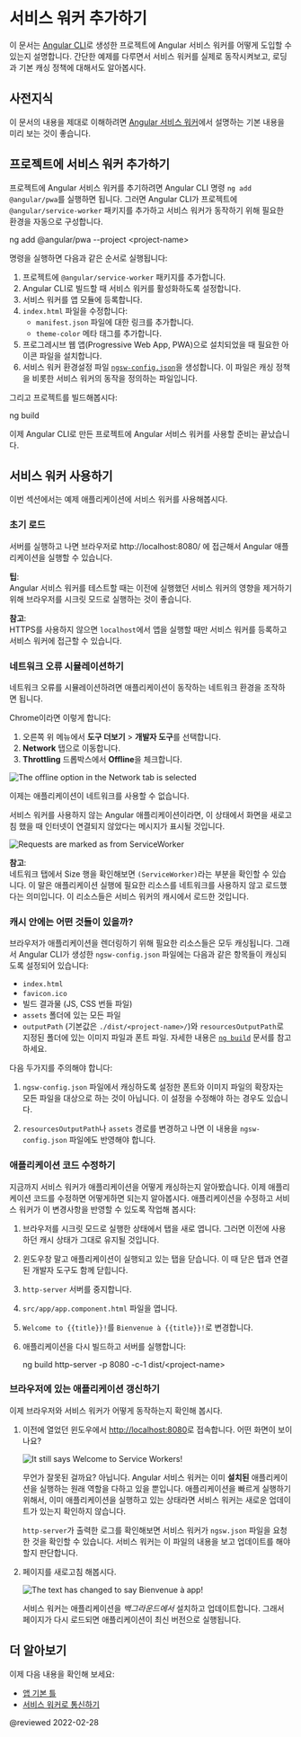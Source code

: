 <!--
# Getting started with service workers
-->
# 서비스 워커 추가하기

<!--
This document explains how to enable Angular service worker support in projects that you created with the [Angular CLI](cli).
It then uses an example to show you a service worker in action, demonstrating loading and basic caching.
-->
이 문서는 [Angular CLI](cli)로 생성한 프로젝트에 Angular 서비스 워커를 어떻게 도입할 수 있는지 설명합니다.
간단한 예제를 다루면서 서비스 워커를 실제로 동작시켜보고, 로딩과 기본 캐싱 정책에 대해서도 알아봅시다.


<!--
## Prerequisites
-->
## 사전지식

<!--
A basic understanding of the information in [Introduction to Angular service workers](guide/service-worker-intro).
-->
이 문서의 내용을 제대로 이해하려면 [Angular 서비스 워커](guide/service-worker-intro)에서 설명하는 기본 내용을 미리 보는 것이 좋습니다.


<!--
## Adding a service worker to your project
-->
## 프로젝트에 서비스 워커 추가하기

<!--
To set up the Angular service worker in your project, use the CLI command `ng add @angular/pwa`.
It takes care of configuring your application to use service workers by adding the `@angular/service-worker` package along
with setting up the necessary support files.

<code-example format="shell" language="shell">

ng add @angular/pwa --project &lt;project-name&gt;

</code-example>

The preceding command completes the following actions:

1.  Adds the `@angular/service-worker` package to your project.
1.  Enables service worker build support in the CLI.
1.  Imports and registers the service worker in the application module.
1.  Updates the `index.html` file:
    *   Includes a link to add the `manifest.webmanifest` file
    *   Adds a meta tag for `theme-color`
1.  Installs icon files to support the installed Progressive Web App \(PWA\).
1.  Creates the service worker configuration file called [`ngsw-config.json`](guide/service-worker-config), which specifies the caching behaviors and other settings.

 Now, build the project:

<code-example format="shell" language="shell">

ng build

</code-example>

The CLI project is now set up to use the Angular service worker.
-->
프로젝트에 Angular 서비스 워커를 추기하려면 Angular CLI 명령 `ng add @angular/pwa`를 실행하면 됩니다.
그러면 Angular CLI가 프로젝트에 `@angular/service-worker` 패키지를 추가하고 서비스 워커가 동작하기 위해 필요한 환경을 자동으로 구성합니다.

<code-example format="shell" language="shell">

ng add @angular/pwa --project &lt;project-name&gt;

</code-example>

명령을 실행하면 다음과 같은 순서로 실행됩니다:

1.  프로젝트에 `@angular/service-worker` 패키지를 추가합니다.
1.  Angular CLI로 빌드할 때 서비스 워커를 활성화하도록 설정합니다.
1.  서비스 워커를 앱 모듈에 등록합니다.
1.  `index.html` 파일을 수정합니다:
    *   `manifest.json` 파일에 대한 링크를 추가합니다.
    *   `theme-color` 메타 태그를 추가합니다.
1.  프로그레시브 웹 앱\(Progressive Web App, PWA\)으로 설치되었을 때 필요한 아이콘 파일을 설치합니다.
1.  서비스 워커 환경설정 파일 [`ngsw-config.json`](guide/service-worker-config)을 생성합니다. 이 파일은 캐싱 정책을 비롯한 서비스 워커의 동작을 정의하는 파일입니다.

그리고 프로젝트를 빌드해봅시다:

<code-example format="shell" language="shell">

ng build

</code-example>

이제 Angular CLI로 만든 프로젝트에 Angular 서비스 워커를 사용할 준비는 끝났습니다.


<!--
## Service worker in action: a tour
-->
## 서비스 워커 사용하기

<!--
This section demonstrates a service worker in action,
using an example application.
-->
이번 섹션에서는 예제 애플리케이션에 서비스 워커를 사용해봅시다.


<!--
### Initial load
-->
### 초기 로드

<!--
With the server running, point your browser at `http://localhost:8080`.
Your application should load normally.

<div class="alert is-helpful">

**TIP**: <br />
When testing Angular service workers, it's a good idea to use an incognito or private window in your browser to ensure the service worker doesn't end up reading from a previous leftover state, which can cause unexpected behavior.

</div>

<div class="alert is-helpful">

**NOTE**: <br />
If you are not using HTTPS, the service worker will only be registered when accessing the application on `localhost`.

</div>
-->
서버를 실행하고 나면 브라우저로 http://localhost:8080/ 에 접근해서 Angular 애플리케이션을 실행할 수 있습니다.

<div class="alert is-helpful">

**팁**: <br />
Angular 서비스 워커를 테스트할 때는 이전에 실행했던 서비스 워커의 영향을 제거하기 위해 브라우저를 시크릿 모드로 실행하는 것이 좋습니다.

</div>

<div class="alert is-helpful">

**참고**: <br />
HTTPS를 사용하지 않으면 `localhost`에서 앱을 실행할 때만 서비스 워커를 등록하고 서비스 워커에 접근할 수 있습니다.

</div>


<!--
### Simulating a network issue
-->
### 네트워크 오류 시뮬레이션하기

<!--
To simulate a network issue, disable network interaction for your application.

In Chrome:

1.  Select **Tools** &gt; **Developer Tools** \(from the Chrome menu located in the top right corner\).
1.  Go to the **Network tab**.
1.  Select **Offline** in the **Throttling** dropdown menu.

<div class="lightbox">

<img alt="The offline option in the Network tab is selected" src="generated/images/guide/service-worker/offline-option.png">

</div>

Now the application has no access to network interaction.

For applications that do not use the Angular service worker, refreshing now would display Chrome's Internet disconnected page that says "There is no Internet connection".

With the addition of an Angular service worker, the application behavior changes.
On a refresh, the page loads normally.

Look at the Network tab to verify that the service worker is active.

<div class="lightbox">

<img alt="Requests are marked as from ServiceWorker" src="generated/images/guide/service-worker/sw-active.png">

</div>

<div class="alert is-helpful">

**NOTE**: <br />
Under the "Size" column, the requests state is `(ServiceWorker)`.
This means that the resources are not being loaded from the network.
Instead, they are being loaded from the service worker's cache.

</div>
-->
네트워크 오류를 시뮬레이션하려면 애플리케이션이 동작하는 네트워크 환경을 조작하면 됩니다.

Chrome이라면 이렇게 합니다:

1.  오른쪽 위 메뉴에서 **도구 더보기** &gt; **개발자 도구**를 선택합니다.
1.  **Network** 탭으로 이동합니다.
1.  **Throttling** 드롭박스에서 **Offline**을 체크합니다.

<div class="lightbox">

<img alt="The offline option in the Network tab is selected" src="generated/images/guide/service-worker/offline-option.png">

</div>

이제는 애플리케이션이 네트워크를 사용할 수 없습니다.

서비스 워커를 사용하지 않는 Angular 애플리케이션이라면, 이 상태에서 화면을 새로고침 했을 때 인터넷이 연결되지 않았다는 메시지가 표시될 것입니다.

<div class="lightbox">

<img alt="Requests are marked as from ServiceWorker" src="generated/images/guide/service-worker/sw-active.png">

</div>

<div class="alert is-helpful">

**참고**: <br />
네트워크 탭에서 Size 행을 확인해보면 `(ServiceWorker)`라는 부분을 확인할 수 있습니다.
이 말은 애플리케이션 실행에 필요한 리소스를 네트워크를 사용하지 않고 로드했다는 의미입니다.
이 리소스들은 서비스 워커의 캐시에서 로드한 것입니다.

</div>


<!--
### What's being cached?
-->
### 캐시 안에는 어떤 것들이 있을까?

<!--
Notice that all of the files the browser needs to render this application are cached.
The `ngsw-config.json` boilerplate configuration is set up to cache the specific resources used by the CLI:

*   `index.html`
*   `favicon.ico`
*   Build artifacts \(JS and CSS bundles\)
*   Anything under `assets`
*   Images and fonts directly under the configured `outputPath` \(by default `./dist/<project-name>/`\) or `resourcesOutputPath`.
    See [`ng build`](cli/build) for more information about these options.

<div class="alert is-important">

Pay attention to two key points:

1.  The generated `ngsw-config.json` includes a limited list of cacheable fonts and images extensions.
    In some cases, you might want to modify the glob pattern to suit your needs.

1.  If `resourcesOutputPath` or `assets` paths are modified after the generation of configuration file, you need to change the paths manually in `ngsw-config.json`.

</div>
-->
브라우저가 애플리케이션을 렌더링하기 위해 필요한 리소스들은 모두 캐싱됩니다.
그래서 Angular CLI가 생성한 `ngsw-config.json` 파일에는 다음과 같은 항목들이 캐싱되도록 설정되어 있습니다:

*   `index.html`
*   `favicon.ico`
*   빌드 결과물 \(JS, CSS 번들 파일\)
*   `assets` 폴더에 있는 모든 파일
*   `outputPath` \(기본값은 `./dist/<project-name>/`\)와 `resourcesOutputPath`로 지정된 폴더에 있는 이미지 파일과 폰트 파일.
    자세한 내용은 [`ng build`](cli/build) 문서를 참고하세요.

<div class="alert is-important">

다음 두가지를 주의해야 합니다:

1.  `ngsw-config.json` 파일에서 캐싱하도록 설정한 폰트와 이미지 파일의 확장자는 모든 파일을 대상으로 하는 것이 아닙니다.
    이 설정을 수정해야 하는 경우도 있습니다.

1.  `resourcesOutputPath`나 `assets` 경로를 변경하고 나면 이 내용을 `ngsw-config.json` 파일에도 반영해야 합니다.

</div>


<!--
### Making changes to your application
-->
### 애플리케이션 코드 수정하기

<!--
Now that you've seen how service workers cache your application, the next step is understanding how updates work.
Make a change to the application, and watch the service worker install the update:

1.  If you're testing in an incognito window, open a second blank tab.
    This keeps the incognito and the cache state alive during your test.

1.  Close the application tab, but not the window.
    This should also close the Developer Tools.

1.  Shut down `http-server`.
1.  Open `src/app/app.component.html` for editing.
1.  Change the text `Welcome to {{title}}!` to `Bienvenue à {{title}}!`.
1.  Build and run the server again:

    <code-example format="shell" language="shell">

    ng build
    http-server -p 8080 -c-1 dist/&lt;project-name&gt;

    </code-example>
-->
지금까지 서비스 워커가 애플리케이션을 어떻게 캐싱하는지 알아봤습니다.
이제 애플리케이션 코드를 수정하면 어떻게하면 되는지 알아봅시다.
애플리케이션을 수정하고 서비스 워커가 이 변경사항을 반영할 수 있도록 작업해 봅시다:

1.  브라우저를 시크릿 모드로 실행한 상태에서 탭을 새로 엽니다.
    그러면 이전에 사용하던 캐시 상태가 그대로 유지될 것입니다.

1.  윈도우창 말고 애플리케이션이 실행되고 있는 탭을 닫습니다.
    이 때 닫은 탭과 연결된 개발자 도구도 함께 닫힙니다.

1.  `http-server` 서버를 중지합니다.
1.  `src/app/app.component.html` 파일을 엽니다.
1.  `Welcome to {{title}}!`를 `Bienvenue à {{title}}!`로 변경합니다.
1.  애플리케이션을 다시 빌드하고 서버를 실행합니다:

    <code-example format="shell" language="shell">

    ng build
    http-server -p 8080 -c-1 dist/&lt;project-name&gt;

    </code-example>

<!--
### Updating your application in the browser
-->
### 브라우저에 있는 애플리케이션 갱신하기

<!--
Now look at how the browser and service worker handle the updated application.

1.  Open [http://localhost:8080](http://localhost:8080) again in the same window.
    What happens?

    <div class="lightbox">

    <img alt="It still says Welcome to Service Workers!" src="generated/images/guide/service-worker/welcome-msg-en.png">

    </div>

    What went wrong?
    Nothing, actually.
    The Angular service worker is doing its job and serving the version of the application that it has **installed**, even though there is an update available.
    In the interest of speed, the service worker doesn't wait to check for updates before it serves the application that it has cached.

    Look at the `http-server` logs to see the service worker requesting `/ngsw.json`.
    This is how the service worker checks for updates.

1.  Refresh the page.

    <div class="lightbox">

    <img alt="The text has changed to say Bienvenue à app!" src="generated/images/guide/service-worker/welcome-msg-fr.png">

    </div>

    The service worker installed the updated version of your application *in the background*, and the next time the page is loaded or reloaded, the service worker switches to the latest version.
-->
이제 브라우저와 서비스 워커가 어떻게 동작하는지 확인해 봅시다.

1.  이전에 열었던 윈도우에서 [http://localhost:8080](http://localhost:8080)로 접속합니다.
    어떤 화면이 보이나요?

    <div class="lightbox">

    <img alt="It still says Welcome to Service Workers!" src="generated/images/guide/service-worker/welcome-msg-en.png">

    </div>

    무언가 잘못된 걸까요? 아닙니다.
    Angular 서비스 워커는 이미 **설치된** 애플리케이션을 실행하는 원래 역할을 다하고 있을 뿐입니다.
    애플리케이션을 빠르게 실행하기 위해서, 이미 애플리케이션을 실행하고 있는 상태라면 서비스 워커는 새로운 업데이트가 있는지 확인하지 않습니다.

    `http-server`가 출력한 로그를 확인해보면 서비스 워커가 `ngsw.json` 파일을 요청한 것을 확인할 수 있습니다.
    서비스 워커는 이 파일의 내용을 보고 업데이트를 해야 할지 판단합니다.

1.  페이지를 새로고침 해봅시다.

    <div class="lightbox">

    <img alt="The text has changed to say Bienvenue à app!" src="generated/images/guide/service-worker/welcome-msg-fr.png">

    </div>

    서비스 워커는 애플리케이션을 *백그라운드에서* 설치하고 업데이트합니다.
    그래서 페이지가 다시 로드되면 애플리케이션이 최신 버전으로 실행됩니다.


<!--
## More on Angular service workers
-->
## 더 알아보기

<!--
You might also be interested in the following:

*   [App Shell](guide/app-shell)
*   [Communicating with service workers](guide/service-worker-communications)
-->
이제 다음 내용을 확인해 보세요:

*   [앱 기본 틀](guide/app-shell)
*   [서비스 워커로 통신하기](guide/service-worker-communications)


<!-- links -->

<!-- external links -->

<!-- end links -->

@reviewed 2022-02-28
